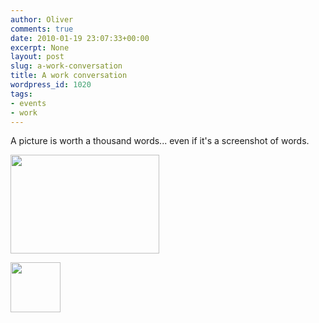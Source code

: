 ```yaml
---
author: Oliver
comments: true
date: 2010-01-19 23:07:33+00:00
excerpt: None
layout: post
slug: a-work-conversation
title: A work conversation
wordpress_id: 1020
tags:
- events
- work
---
```


A picture is worth a thousand words... even if it's a screenshot of words.

<a href="http://www.owiber.com/?attachment_id=1021" rel="attachment wp-att-1021"><img src="http://www.owiber.com/wp-content/uploads/2010/01/wanttowatch.png" alt="" title="wanttowatch" width="238" height="158" class="alignnone size-full wp-image-1021" /></a>

<a href="http://www.owiber.com/?attachment_id=1022" rel="attachment wp-att-1022"><img src="http://www.owiber.com/wp-content/uploads/2010/01/Photo-on-2010-01-19-at-17.05-80x80.jpg" alt="" title="Photo on 2010-01-19 at 17.05" width="80" height="80" class="alignnone size-thumbnail wp-image-1022" /></a>
